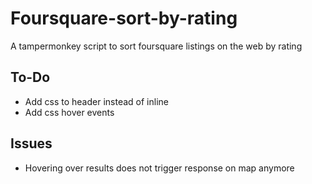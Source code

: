 Foursquare-sort-by-rating
=========================

A tampermonkey script to sort foursquare listings on the web by rating

## To-Do
* Add css to header instead of inline
* Add css hover events 

## Issues
* Hovering over results does not trigger response on map anymore
